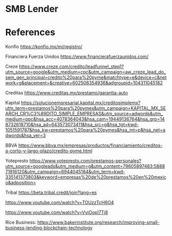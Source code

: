 # SMB Lender
 
# References

Konfio 
https://konfio.mx/mi/registro/

Financiera Fuerza Unidos
https://www.financierafuerzaunidos.com/ 

Creze
https://www.creze.com/credito/leadfunnel_step1?utm_source=google&utm_medium=cpc&utm_campaign=aw_creze_lead_do_sem_gen_principal=credito%20para%20pyme&matchtype=e&device=c&network=g&placement=&creative=602508354936&adgroupid=104311045182

Creditas
https://www.creditas.mx/prestamo/garantia-auto

Kapital
https://solucionempresarial.kapital.mx/creditosimplemx?utm_term=prestamos%20para%20pymes&utm_campaign=KAPITAL_MX_SEARCH_CR%C3%89DITO_SIMPLE_EMPRESAS&utm_source=adwords&utm_medium=ppc&hsa_acc=4078364043&hsa_cam=19449136764&hsa_grp=148732618710&hsa_ad=643573073411&hsa_src=g&hsa_tgt=kwd-1051591787&hsa_kw=prestamos%20para%20pymes&hsa_mt=p&hsa_net=adwords&hsa_ver=3

BBVA
https://www.bbva.mx/empresas/productos/financiamiento/creditos-a-corto-y-largo-plazo/credito-pyme.html

Yotepresto
https://www.yotepresto.com/prestamos-personales?utm_source=googleads&utm_medium=g&utm_content=79605897483:588871916120&utm_campaign=6944045184&utm_term=kwd-335141373803&keyword=empresas%20de%20prestamos%20en%20mexico&adposition=

Tribal
https://beta.tribal.credit/join?lang=es

https://www.youtube.com/watch?v=TOUzzTcH6O4 

https://www.youtube.com/watch?v=VyiOopl7Tj8 

Rice Business:
https://www.bakerinstitute.org/research/improving-small-business-lending-blockchain-technology


